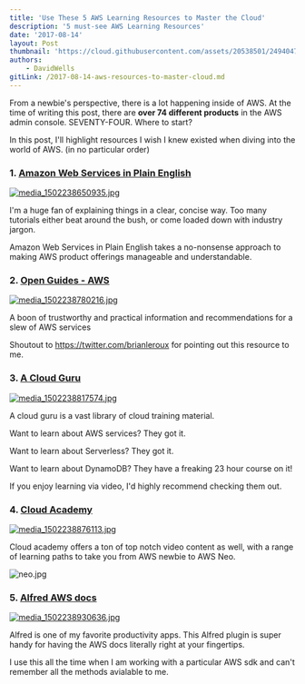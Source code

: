```yaml
---
title: 'Use These 5 AWS Learning Resources to Master the Cloud'
description: '5 must-see AWS Learning Resources'
date: '2017-08-14'
layout: Post
thumbnail: 'https://cloud.githubusercontent.com/assets/20538501/24940473/2bdb229a-1ef8-11e7-9e8d-8f75b5461748.png'
authors:
    - DavidWells
gitLink: /2017-08-14-aws-resources-to-master-cloud.md
---
```


From a newbie's perspective, there is a lot happening inside of AWS. At the time of writing this post, there are **over 74 different products** in the AWS admin console. SEVENTY-FOUR. Where to start?

In this post, I'll highlight resources I wish I knew existed when diving into the world of AWS. (in no particular order)

### 1. [Amazon Web Services in Plain English](https://www.expeditedssl.com/aws-in-plain-english)

[![](https://s3-us-west-2.amazonaws.com/assets.site.serverless.com/blog/aws-resources-post/media_1502238650935.jpg "media_1502238650935.jpg")](https://www.expeditedssl.com/aws-in-plain-english)

I'm a huge fan of explaining things in a clear, concise way. Too many tutorials either beat around the bush, or come loaded down with industry jargon.

Amazon Web Services in Plain English takes a no-nonsense approach to making AWS product offerings manageable and understandable.

### 2. [Open Guides - AWS](https://github.com/open-guides/og-aws)

[![](https://s3-us-west-2.amazonaws.com/assets.site.serverless.com/blog/aws-resources-post/media_1502238780216.jpg "media_1502238780216.jpg")](https://github.com/open-guides/og-aws)

A boon of trustworthy and practical information and recommendations for a slew of AWS services

Shoutout to https://twitter.com/brianleroux for pointing out this resource to me.

### 3. [A Cloud Guru](https://acloud.guru/)

[![](https://s3-us-west-2.amazonaws.com/assets.site.serverless.com/blog/aws-resources-post/media_1502238817574.jpg "media_1502238817574.jpg")](https://acloud.guru/)

A cloud guru is a vast library of cloud training material.

Want to learn about AWS services? They got it.

Want to learn about Serverless? They got it.

Want to learn about DynamoDB? They have a freaking 23 hour course on it!

If you enjoy learning via video, I'd highly recommend checking them out.

### 4. [Cloud Academy](https://cloudacademy.com/learning-paths/)

[![](https://s3-us-west-2.amazonaws.com/assets.site.serverless.com/blog/aws-resources-post/media_1502238876113.jpg "media_1502238876113.jpg")](https://cloudacademy.com/learning-paths/)

Cloud academy offers a ton of top notch video content as well, with a range of learning paths to take you from AWS newbie to AWS Neo.

![](https://s3-us-west-2.amazonaws.com/assets.blog.serverless.com/5+AWS+Resources+post/neo.jpg "neo.jpg")

### 5. [Alfred AWS docs](https://github.com/SamVerschueren/alfred-aws)

[![](https://s3-us-west-2.amazonaws.com/assets.site.serverless.com/blog/aws-resources-post/media_1502238930636.jpg "media_1502238930636.jpg")](https://github.com/SamVerschueren/alfred-aws)

Alfred is one of my favorite productivity apps. This Alfred plugin is super handy for having the AWS docs literally right at your fingertips.

I use this all the time when I am working with a particular AWS sdk and can't remember all the methods avialable to me.
